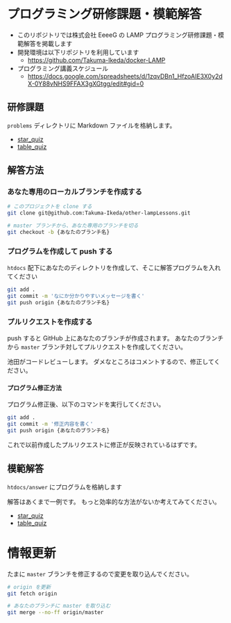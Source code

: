 # プログラミング研修課題・模範解答

- このリポジトリでは株式会社 EeeeG の LAMP プログラミング研修課題・模範解答を掲載します
- 開発環境は以下リポジトリを利用しています
    - https://github.com/Takuma-Ikeda/docker-LAMP
- プログラミング講義スケジュール
    - https://docs.google.com/spreadsheets/d/1zqvDBn1_HfzoAIE3X0y2dX-0Y88vNHS9FFAX3gXGtgg/edit#gid=0

## 研修課題

`problems` ディレクトリに Markdown ファイルを格納します。

- [star_quiz](https://github.com/Takuma-Ikeda/other-lampLessons/blob/master/problems/20201028/star_quiz.md)
- [table_quiz](https://github.com/Takuma-Ikeda/other-lampLessons/blob/master/problems/20201104/table_quiz.md)

## 解答方法

### あなた専用のローカルブランチを作成する

```sh
# このプロジェクトを clone する
git clone git@github.com:Takuma-Ikeda/other-lampLessons.git

# master ブランチから、あなた専用のブランチを切る
git checkout -b {あなたのブランチ名}
```

### プログラムを作成して push する

`htdocs` 配下にあなたのディレクトリを作成して、そこに解答プログラムを入れてください

```sh
git add .
git commit -m 'なにか分かりやすいメッセージを書く'
git push origin {あなたのブランチ名}
```

### プルリクエストを作成する

push すると GitHub 上にあなたのブランチが作成されます。
あなたのブランチから `master` ブランチ対してプルリクエストを作成してください。

池田がコードレビューします。
ダメなところはコメントするので、修正してください。

#### プログラム修正方法

プログラム修正後、以下のコマンドを実行してください。

```sh
git add .
git commit -m '修正内容を書く'
git push origin {あなたのブランチ名}
```

これで以前作成したプルリクエストに修正が反映されているはずです。

## 模範解答

`htdocs/answer` にプログラムを格納します

解答はあくまで一例です。
もっと効率的な方法がないか考えてみてください。

- [star_quiz](https://github.com/Takuma-Ikeda/other-lampLessons/tree/master/htdocs/answer/20201028)
- [table_quiz](https://github.com/Takuma-Ikeda/other-lampLessons/tree/master/htdocs/answer/20201104)

# 情報更新

たまに `master` ブランチを修正するので変更を取り込んでください。

```sh
# origin を更新
git fetch origin

# あなたのブランチに master を取り込む
git merge --no-ff origin/master
```
